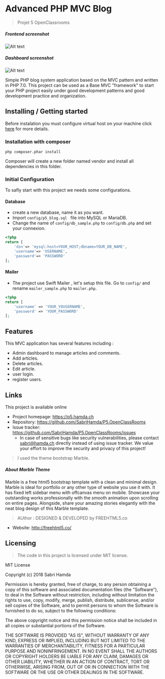 # Advanced PHP MVC Blog
> Projet 5 OpenClassrooms

##### Frontend screenshot 


![Alt text](https://hamda.ch/images/readme/front-screenshot.png?raw=true "front-end")

##### Dashboard screenshot 

![Alt text](https://hamda.ch/images/readme/dashboard-screenshot.png?raw=true "front-end")




Simple PHP blog system application based on the MVC pattern and written in PHP 7.0. 
This project can be used as a Base MVC "framework" to start your PHP project easily under good development patterns 
and good development practice and organization.

## Installing / Getting started

Before instalation you must configure virtual host on your machine click [here](http://www.numediaweb.com/configure-virtual-hosts/950) for more details.

### Installation with composer

```shell
php composer.phar install
```

Composer will create a new folder named vendor and install all dependencies in this folder.

### Initial Configuration

To safly start with this project we needs some configurations.
#### Database 
* create a new database, name it as you want.
* Import  ```config/p5_blog.sql ``` file into MySQL or MariaDB.
* Change the name of ```config/db_sample.php``` to ```config/db.php``` and set your connexion.

```php
<?php
return [
    'dsn'=> 'mysql:host=YOUR_HOST;dbname=YOUR_DB_NAME',
    'username'=> 'USERNAME',
    'password'=> 'PASSWORD'
];
``` 
#### Mailer
* The project use Swift Mailer , let's setup this file.
Go to ```config/``` and rename  ```mailer_sample.php``` to ```mailer.php```.

```php
<?php
return [
    'username' => 'YOUR_YOUSERNAME',
    'password' => 'YOUR_PASSWORD'
];
``` 


## Features

This MVC application has several features including :
* Admin dashboard to manage articles and comments.
* Add articles.
* Delete articles.
* Edit article. 
* user login. 
* register users.



## Links
This project is available online

- Project homepage: https://p5.hamda.ch
- Repository: https://github.com/SabriHamda/P5.OpenClassRooms
- Issue tracker: https://github.com/SabriHamda/P5.OpenClassRooms/issues
  - In case of sensitive bugs like security vulnerabilities, please contact
    sabri@hamda.ch directly instead of using issue tracker. We value your effort
    to improve the security and privacy of this project!



>I used the theme bootstrap Marble.
##### About Marble Theme

Marble is a free html5 bootstrap template with a clean and minimal design. Marble is ideal for portfolio or 
any other type of website you use it with. It has fixed left sidebar menu with offcanvas menu on mobile. 
Showcase your outstanding works professionally with the smooth animation upon scrolling on entire pages.
Alongside, share your amazing stories elegantly with the neat blog design of this Marble template.

>AUthor :
DESIGNED & DEVELOPED by FREEHTML5.co

* Website: http://freehtml5.co/




## Licensing

>The code in this project is licensed under MIT license.

MIT License

Copyright (c) 2018 Sabri Hamda

Permission is hereby granted, free of charge, to any person obtaining a copy
of this software and associated documentation files (the "Software"), to deal
in the Software without restriction, including without limitation the rights
to use, copy, modify, merge, publish, distribute, sublicense, and/or sell
copies of the Software, and to permit persons to whom the Software is
furnished to do so, subject to the following conditions:

The above copyright notice and this permission notice shall be included in all
copies or substantial portions of the Software.

THE SOFTWARE IS PROVIDED "AS IS", WITHOUT WARRANTY OF ANY KIND, EXPRESS OR
IMPLIED, INCLUDING BUT NOT LIMITED TO THE WARRANTIES OF MERCHANTABILITY,
FITNESS FOR A PARTICULAR PURPOSE AND NONINFRINGEMENT. IN NO EVENT SHALL THE
AUTHORS OR COPYRIGHT HOLDERS BE LIABLE FOR ANY CLAIM, DAMAGES OR OTHER
LIABILITY, WHETHER IN AN ACTION OF CONTRACT, TORT OR OTHERWISE, ARISING FROM,
OUT OF OR IN CONNECTION WITH THE SOFTWARE OR THE USE OR OTHER DEALINGS IN THE
SOFTWARE.
